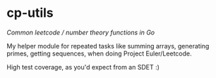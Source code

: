# cp-utils

_Common leetcode / number theory functions in Go_

My helper module for repeated tasks like summing arrays, generating primes, getting sequences, when doing Project Euler/Leetcode. 

High test coverage, as you'd expect from an SDET :) 
